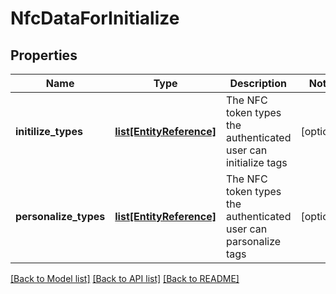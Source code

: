 # NfcDataForInitialize

## Properties
Name | Type | Description | Notes
------------ | ------------- | ------------- | -------------
**initilize_types** | [**list[EntityReference]**](EntityReference.md) | The NFC token types the authenticated user can initialize tags  | [optional] 
**personalize_types** | [**list[EntityReference]**](EntityReference.md) | The NFC token types the authenticated user can parsonalize tags  | [optional] 

[[Back to Model list]](../README.md#documentation-for-models) [[Back to API list]](../README.md#documentation-for-api-endpoints) [[Back to README]](../README.md)


